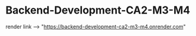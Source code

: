 # Backend-Development-CA2-M3-M4
render link --> "https://backend-development-ca2-m3-m4.onrender.com"
